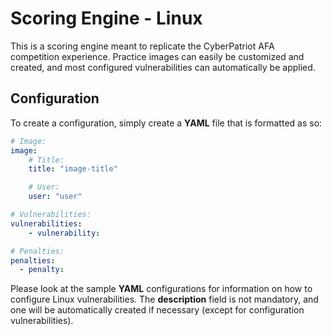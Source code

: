 # Scoring Engine - Linux
This is a scoring engine meant to replicate the CyberPatriot AFA competition experience. Practice images can easily be customized and created, and most configured vulnerabilities can automatically be applied.

## Configuration
To create a configuration, simply create a **YAML** file that is formatted as so:
```yaml
# Image:
image:
    # Title: 
    title: "image-title"

    # User:
    user: "user"

# Vulnerabilities:
vulnerabilities:
    - vulnerability:

# Penalties:
penalties:
  - penalty:
```

Please look at the sample **YAML** configurations for information on how to configure Linux vulnerabilities.
The **description** field is not mandatory, and one will be automatically created if necessary (except for configuration vulnerabilities).
